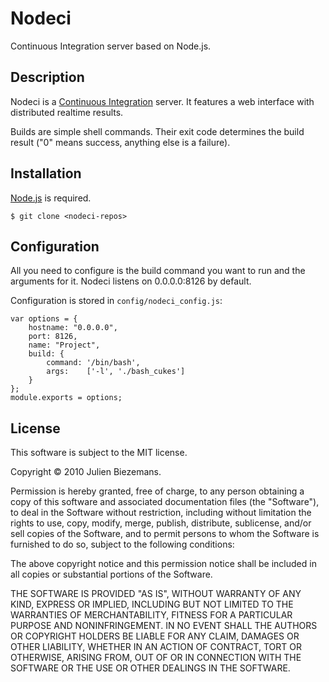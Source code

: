 # Nodeci

Continuous Integration server based on Node.js.

## Description

Nodeci is a [Continuous Integration](http://en.wikipedia.org/wiki/Continuous_integration
"Continuous Integration definition on Wikipedia") server. It features
a web interface with distributed realtime results.

Builds are
simple shell commands. Their exit code determines the build result ("0"
means success, anything else is a failure).

## Installation

[Node.js](http://nodejs.org/ "Node.js official website") is required.

    $ git clone <nodeci-repos>
    
## Configuration

All you need to configure is the build command you want to run and the
arguments for it. Nodeci listens on 0.0.0.0:8126 by default.

Configuration is stored in `config/nodeci_config.js`:

    var options = {
        hostname: "0.0.0.0",
        port: 8126,
        name: "Project",
        build: {
            command: '/bin/bash',
            args:    ['-l', './bash_cukes']
        }     
    };
    module.exports = options;
    
## License

This software is subject to the MIT license.

Copyright © 2010 Julien Biezemans.

Permission is hereby granted, free of charge, to any person obtaining a copy
of this software and associated documentation files (the "Software"), to deal
in the Software without restriction, including without limitation the rights
to use, copy, modify, merge, publish, distribute, sublicense, and/or sell
copies of the Software, and to permit persons to whom the Software is
furnished to do so, subject to the following conditions:

The above copyright notice and this permission notice shall be included in
all copies or substantial portions of the Software.

THE SOFTWARE IS PROVIDED "AS IS", WITHOUT WARRANTY OF ANY KIND, EXPRESS OR
IMPLIED, INCLUDING BUT NOT LIMITED TO THE WARRANTIES OF MERCHANTABILITY,
FITNESS FOR A PARTICULAR PURPOSE AND NONINFRINGEMENT. IN NO EVENT SHALL THE
AUTHORS OR COPYRIGHT HOLDERS BE LIABLE FOR ANY CLAIM, DAMAGES OR OTHER
LIABILITY, WHETHER IN AN ACTION OF CONTRACT, TORT OR OTHERWISE, ARISING FROM,
OUT OF OR IN CONNECTION WITH THE SOFTWARE OR THE USE OR OTHER DEALINGS IN
THE SOFTWARE.
